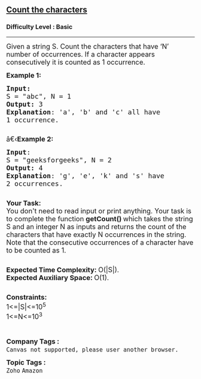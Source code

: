<h2><a href="https://practice.geeksforgeeks.org/problems/count-the-characters1821/1">Count the characters</a></h2><h3>Difficulty Level : Basic</h3><hr><div class="problems_problem_content__Xm_eO"><p><span style="font-size:18px">Given a string S. Count the characters that have ‘N’ number of occurrences. If a character appears consecutively it is counted as 1 occurrence.</span></p>

<p><span style="font-size:18px"><strong>Example 1:</strong></span></p>

<pre><span style="font-size:18px"><strong>Input:</strong>
S = "abc", N = 1
<strong>Output:</strong> 3
<strong>Explanation</strong>: 'a', 'b' and 'c' all have 
1 occurrence.
</span>
</pre>

<p><span style="font-size:18px">â€‹<strong>Example 2:</strong></span></p>

<pre><span style="font-size:18px"><strong>Input</strong>: 
S = "geeksforgeeks", N = 2
<strong>Output:</strong> 4
<strong>Explanation</strong>: 'g', 'e', 'k' and 's' have
2 occurrences.</span>
</pre>

<p><br>
<span style="font-size:18px"><strong>Your Task:</strong><br>
You don't need to read input or print anything. Your task is to complete the function&nbsp;<strong>getCount()&nbsp;</strong>which takes the string S and an integer N as inputs and returns the count of the characters that have exactly N occurrences in the string. Note that the consecutive occurrences of a character have to be counted as 1.</span></p>

<p><br>
<span style="font-size:18px"><strong>Expected Time Complexity:&nbsp;</strong>O(|S|).<br>
<strong>Expected Auxiliary Space:&nbsp;</strong>O(1).</span></p>

<p><br>
<span style="font-size:18px"><strong>Constraints:</strong><br>
1&lt;=|S|&lt;=10<sup>5</sup><br>
1&lt;=N&lt;=10<sup>3</sup></span></p>

<p>&nbsp;</p>
</div><p><span style=font-size:18px><strong>Company Tags : </strong><br><code>Canvas not supported, please user another browser.</code>&nbsp;<br><p><span style=font-size:18px><strong>Topic Tags : </strong><br><code>Zoho</code>&nbsp;<code>Amazon</code>&nbsp;